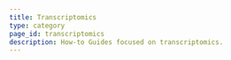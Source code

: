 ```yaml
---
title: Transcriptomics
type: category
page_id: transcriptomics
description: How-to Guides focused on transcriptomics.
---
```




